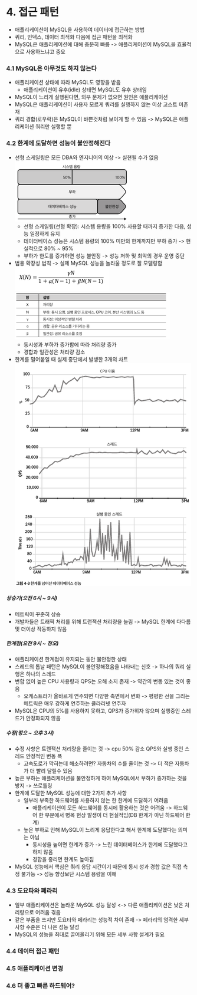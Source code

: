 # 4. 접근 패턴
- 애플리케이션이 MySQL을 사용하여 데이터에 접근하는 방법
- 쿼리, 인덱스, 데이터 최적화 다음에  접근 패턴을 최적화
- MySQL은 애플리케이션에 대해 충분히 빠름 -> 애플리케이션이 MySQL을 효율적으로 사용하느냐고 중요
### 4.1 MySQL은 아무것도 하지 않는다
- 애플리케이션 상태에 따라 MySQL도 영향을 받음
  - 애플리케이션이 유후(idle) 상태면 MySQL도 유후 상태임
- MySQL이 느리게 실행된다면, 외부 문제가 없으면 원인은 애플리케이션
- MySQL은 애플리케이션이 사용자 모르게 쿼리를 실행하지 않는 이상 고스트 미존재
- 쿼리 경합(로우락)은 MySQL이 바쁜것처럼 보이게 할 수 있음 -> MySQL은 애플리케이션 쿼리만 실행할 뿐
### 4.2 한계에 도달하면  성능이 불안정해진다
- 선형 스케일링은 모든 DBA와 엔지니어의 이상 -> 실현될 수가 없음<br>
![img.png](img.png)
  - 선형 스케일링(선형 확장): 시스템 용량을 100% 사용할 때까지 증가한 다음, 성능 일정하게 유지
  - 데이터베이스 성능은 시스템 용량의 100% 미만의 한계까지만 부하 증가 -> 현실적으로 80% ~ 95%
  - 부하가 한도를 증가하면 성능 불안정 -> 성능 저하 및 최악의 경우 운영 중단
- 범용 확장성 법칙 -> 실제 MySQL 성능을 놀라울 정도로 잘 모델링함<br>
![img_1.png](img_1.png)
![img_2.png](img_2.png)
  - 동시성과 부하가 증가함에 따라 처리량 증가
  - 경합과 일관성은 처리량 감소
- 한계를 밀어붙일 때 실제 중단에서 발생한 3개의 차트<br>
![img_3.png](img_3.png)
##### 상승기(오전 6시 ~ 9시)
- 메트릭이 꾸준히 상승
- 개발자들은 트래픽 처리를 위해 트랜잭션 처리량을 늘림 -> MySQL 한계에 다다름 및 더이상 작동하지 않음
##### 한계점(오전 9시 ~ 정오)
- 애플리케이션 한계점이 유지되는 동안 불안정한 상태
- 스레드의 톱날 패턴은 MySQL이 불안정해졌음을 나타내는 신호 -> 하나의 쿼리 실행은 하나의 스레드
- 변함 없이 높은 CPU 사용량과 QPS는 오해 소지 존재 -> 약간의 변동 있는 것이 좋음
  - 오케스트라가 올바르게 연주되면 다양한 측면에서 변화 -> 평평한 선을 그리는 메트릭은 매우 강하게 연주하는 클라리넷 연주자
- MySQL은 CPU의 5%를 사용하지 못하고, QPS가 증가히자 않으며 실행중인 스레드가 안정화되지 않음
##### 수정(정오 ~ 오후 3시)
- 수정 사항은 트랜잭션 처리량을 줄이는 것 -> cpu 50% 감소 QPS와 실행 중인 스레드 안정적인 변동 폭
  - 고속도로가 막히는데 해소하려면? 자동차의 수를 줄이는 것 -> 더 적은 자동차가 더 빨리 달릴수 있음
- 높은 부하는 애플리케이션을 불안정하게 하여 MySQL에서 부하가 증가하는 것을 방지 -> 쓰로틀링
- 한계에 도달한 MySQL 성능에 대한 2가지 추가 사항
  - 일부러 부족한 하드웨어를 사용하지 않는 한 한계에 도달하기 어려움
    - 애플리케이션이 모든 하드웨어를 동시에 활용하는 것은 어려움 -> 하드웨어 한 부분에서 병목 현상 발생이 더 현실적임(DB 한계가 아닌 하드웨어 한계)
  - 높은 부하로 인해 MySQL이 느리게 응답한다고 해서 한계에 도달했다는 의미는 아님
    - 동시성을 높이면 한계가 증가 -> 느린 데이터베이스가 한계에 도달했다고 하지 않음
    - 경합을 중리면 한계도 높아짐
- MySQL 성능에서 핵심은 쿼리 응답 시간이기 때문에 동시 성과 경합 값은 직접 측정 불가능 -> 성능 향상보단 시스템 용량을 이해
### 4.3 도요타와 페라리
- 일부 애플리케이션은 놀라운 MySQL 성능 달성 <-> 다른 애플리케이션은 낮은 처리량으로 어려움 겪음
- 같은 부품을 쓰지만 도요타와 페라리는 성능적 차이 존재 -> 페라리의 엄격한 세부 사항 수준은 더 나은 성능 달성
- MySQL의 성능을 최대로 끌어올리기 위해 모든 세부 사항 설계가 필요
### 4.4 데이터 접근 패턴

### 4.5 애플리케이션 변경
### 4.6 더 좋고 빠른 하드웨어?